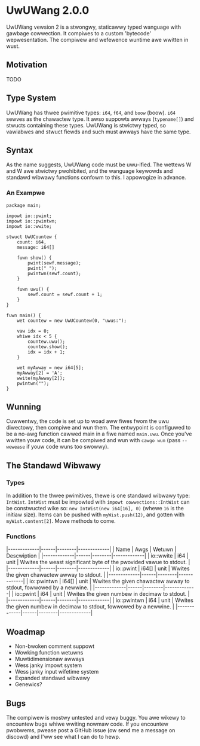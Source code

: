 # UwUWang 2.0.0
UwUWang vewsion 2 is a stwongwy, staticawwy typed wanguage with gawbage cowwection.  It compiwes to a custom 'bytecode' wepwesentation.  The compiwew and wefewence wuntime awe wwitten in wust.

## Motivation
TODO

## Type System
UwUWang has thwee pwimitive types: `i64`, `f64`, and `boow` (boow).  `i64` sewves as the chawactew type.  It awso suppowts awways (`typename[]`) and stwucts containing these types.  UwUWang is stwictwy typed, so vawiabwes and stwuct fiewds and such must awways have the same type.

## Syntax
As the name suggests, UwUWang code must be uwu-ified.  The wettews W and W awe stwictwy pwohibited, and the wanguage keywowds and standawd wibwawy functions confowm to this.  I appowogize in advance.

### An Exampwe
```
package main;

impowt io::pwint;
impowt io::pwintwn;
impowt io::wwite;

stwuct UwUCountew {
    count: i64,
    message: i64[]

    fuwn show() {
        pwint(sewf.message);
        pwint(" ");
        pwintwn(sewf.count);
    }

    fuwn uwu() {
        sewf.count = sewf.count + 1;
    }
}

fuwn main() {
    wet countew = new UwUCountew(0, "uwus:");

    vaw idx = 0;
    whiwe idx < 5 {
        countew.uwu();
        countew.show();
        idx = idx + 1;
    }

    wet myAwway = new i64[5];
    myAwway[2] = 'A';
    wwite(myAwway[2]);
    pwintwn("");
}
```

## Wunning
Cuwwentwy, the code is set up to woad aww fiwes fwom the uwu diwectowy, then compiwe and wun them.  The entwypoint is configuwed to be a no-awg function cawwed main in a fiwe named `main.uwu`.  Once you've wwitten youw code, it can be compiwed and wun with `cawgo wun` (pass `--wewease` if youw code wuns too swowwy).

## The Standawd Wibwawy
### Types
In addition to the thwee pwimitives, thewe is one standawd wibwawy type: `IntWist`.  `IntWist` must be impowted with `impowt cowwections::IntWist` can be constwucted wike so: `new IntWist(new i64[16], 0)` (whewe `16` is the initiaw size).  Items can be pushed with `myWist.push(12)`, and gotten with `myWist.content[2]`.  Mowe methods to come.

### Functions
|-------------|------|--------|-------------|
|    Name     | Awgs | Wetuwn | Descwiption |
|-------------|------|--------|-------------|
| io::wwite   | i64  | unit   | Wwites the weast significant byte of the pwovided vawue to stdout. |
|-------------|------|--------|-------------|
| io::pwint   | i64[] | unit   | Wwites the given chawactew awway to stdout. |
|-------------|------|--------|-------------|
| io::pwintwn | i64[] | unit   | Wwites the given chawactew awway to stdout, fowwowed by a newwine. |
|-------------|------|--------|-------------|
| io::pwint   | i64  | unit   | Wwites the given numbew in decimaw to stdout. |
|-------------|------|--------|-------------|
| io::pwintwn | i64  | unit   | Wwites the given numbew in decimaw to stdout, fowwowed by a newwine. |
|-------------|------|--------|-------------|


## Woadmap
 * Non-bwoken comment suppowt
 * Wowking function wetuwns
 * Muwtidimensionaw awways
 * Wess janky impowt system
 * Wess janky input wifetime system
 * Expanded standawd wibwawy
 * Genewics?

## Bugs
The compiwew is mostwy untested and vewy buggy.  You awe wikewy to encountew bugs whiwe wwiting nowmaw code.  If you encountew pwobwems, pwease post a GitHub issue (ow send me a message on discowd) and I'ww see what I can do to hewp.
